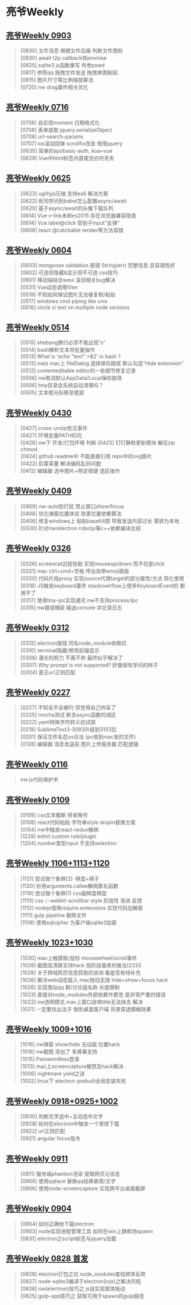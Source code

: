 # 亮爷Weekly

## [亮爷Weekly 0903](160903.md)

> [0830] 文件消息 根据文件后缀 判断文件图标<br>
[0830] await t2p callback转promise<br>
[0825] sqlite3 js函数重写 传参pswd<br>
[0817] 参照qq 拖拽文件发送 拖拽单图粘贴<br>
[0815] 图片尺寸等比例缩放算法<br>
[0720] nw drag事件相关优化

## [亮爷Weekly 0716](160716.md)

> [0708] 自实现moment 日期格式化<br>
[0708] 表单提取 jquery.serializeObject<br>
[0708] url-search-params<br>
[0707] ios滚动回弹 scrollfix改良 借用jquery<br>
[0630] 简单的api/basic-auth, koa+vue<br>
[0629] Vue中html标签内首尾空白符丢失

## [亮爷Weekly 0625](160625.md)

> [0623] uglifyjs压缩 支持es6 解决方案  
[0622] 有同学问到babel怎么配置async/await  
[0620] 基于async/await的头像下载队列  
[0614] Vue v-link未转es2015 存在浏览器兼容隐患  
[0614] Vue label@click 受到子input"反弹"  
[0608] react @catchable render等方法容错  

## [亮爷Weekly 0604](160604.md)

> [0603] mongoose validation 报错 String(err) 完整信息 且容错性好  
[0602] 可选但隐藏&显示但不可选 css技巧  
[0601] 移动端结合weui 滚动相关bug解决  
[0531] Vue动态调用filter  
[0519] 不知如何保证图片无法被复制/粘贴  
[0517] windows cmd piping like unix  
[0516] circle ci test on multiple node versions

## [亮爷Weekly 0514](160514.md)

> [0515] shebang换行必须不能出现'\r'  
[0514] bash解析文本并批量操作  
[0513] What is 'echo "text" >&2' in bash ?  
[0513] nwjs mac上 fileDialog 选择保存路径 默认勾选"Hide extension"  
[0512] contenteditable editor的一些细节修复记录  
[0506] nw取消默认AppData/Local保存路径  
[0506] tmp目录会系统自动清理吗？  
[0505] 文本框光标移至尾部

## [亮爷Weekly 0430](160430.md)

> [0427] cross-unzip抢注事件  
[0427] 环境变量PATH的坑  
[0426] nw下 开发/打包环境 判断 
[0425] 钉钉静默更新模块 解压zip chmod  
[0424] github readme中 不能直接引用 repo中的svg图片  
[0422] 启蒙英董 解决编码乱码问题  
[0412] 编辑器 选中图片+特定按键 选区操作

## [亮爷Weekly 0409](160409.md)

> [0409] nw-auto防打扰 禁止窗口show/focus  
[0408] 优化弹窗位置体验 改善位置依赖算法  
[0406] 修复windows上 粘贴base64图 导致发送内容过长 需转为本地  
[0330] 针对nw/electron robotjs等c++依赖编译总结

## [亮爷Weekly 0326](160326.md)

> [0326] screencat远程协助 实现mouseup/down 而不仅是click  
[0321] mac ctrl+cmd+空格 呼出自带emoji面板  
[0320] 代码片段proxy 实现source代理target的部分属性/方法 简化使用  
[0318] JS触发keyboard事件 stackoverflow上很多KeyboardEvent的 都用不了  
[0317] 使用tiny-ipc实现通讯 nw不支持process/ipc  
[0315] nw错误捕获 输送console 并记录日志

## [亮爷Weekly 0312](160312.md)

> [0312] electron报错 同名node_module依赖坑  
[0310] terminal隐藏/修改前缀显示  
[0308] 漫长的努力 不离不弃 最终似乎解决了  
[0307] Why prompt is not supported? 好像很有学问的样子  
[0304] 更正url正则匹配

## [亮爷Weekly 0227](160227.md)

> [0227] 不知会不会被叼 但觉得自己帅呆了  
[0225] mocha测试 断言async函数的误区  
[0222] yaml特殊字符转义初试探  
[0218] SublimeText3-3083升级到3103后  
[0201] 保证文件名在os合法 (pc收到mac发的文件)  
[0128] 编辑器 消息发送前 图片上传服务器 匹配逻辑

## [亮爷Weekly 0116](../2016/01/nwjs-code-protection.md)

> nw.js代码保护术

## [亮爷Weekly 0109](160109.md)

> [0109] css文本截断 转省略号  
[0108] react代码粘贴 字符串style dropin替换方案  
[0104] nw中触发react-redux解绑  
[1229] eslint custom rule/plugin  
[1204] number类型input 不支持selection

## [亮爷Weekly 1106+1113+1120](151120.md)

> [1121] 尝试做个象棋(2): 棋盘+棋子  
[1120] 妙用arguments.callee解绑匿名函数  
[1119] 尝试做个象棋(1) css画棋盘棋盘  
[1113] css ::-webkit-scrollbar style 阶段性 渐进 反馈  
[1112] nodejs借用require.extensions 实现代码加解密  
[1111] gulp pipeline 删除文件  
[1108] 使用sqlcipher 为客户端sqlite3加密

## [亮爷Weekly 1023+1030](151030.md)

> [1030] mac上触摸板/鼠标 mousewheel/scroll事件  
[1029] 截图高清屏支持hack 现阶段蛋疼的做法(2333  
[1028] 关于跨域网页信息获取的咨询 看是否有待补充  
[1026] 解决web动态载入 mac拖动无效 hide+show+focus hack  
[1026] 实现类似qq 群/讨论组名称 长度限制  
[1023] 直接对node_modules外部依赖作更改 是非常严重的错误  
[1022] nw透明模式 mac上窗口自带title无法抹去 解决  
[1021] 一定要找出法子 做到桌面客户端 背景穿透模糊效果

## [亮爷Weekly 1009+1016](151016.md)

> [1016] nw弹窗 show/hide 去动画 位置hack  
[1016] nw截图 添加了 多屏幕支持  
[1015] Passwordless登录  
[1013] mac上screencapture被禁及hack解决  
[1006] nightmare yield之谜  
[1002] linux下 electron-prebuilt全局安装失败

## [亮爷Weekly 0918+0925+1002](151002.md)

> [0930] 判断文字选中+主动选中文字  
[0928] 如何在electron中触发一个常规下载  
[0922] url正则匹配  
[0921] angular focus指令

## [亮爷Weekly 0911](150911.md)

> [0911] 服务端phantom渲染 提取网页元信息  
[0909] 使用qqface 替换qq经典表情/文字  
[0906] 使用node-screencapture 实现跨平台桌面截屏

## [亮爷Weekly 0904](150904.md)

> [0904] 如何正确地下载electron  
[0903] node实现进程管理工具 如何在win上静默地spawn  
[0831] electron之script标签与jquery加载

## [亮爷Weekly 0828 首发](150828.md)

> [0828] electron打包之坑 node_modules查找顺序反转  
[0827] node-sqlite3编译于electron(iojs)之解决历程  
[0826] nw(electron)技巧之 js自实现窗体拖动  
[0825] gulp-app技巧之 获取可用于spawn的gulp路径
